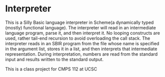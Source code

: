 # Interpreter

This is a Silly Basic language interpreter in Scheme(a dynamically typed (mostly) functional language). The interpreter will read in an intermediate language program, parse it, and then interpret it. No looping constructs are used, rather tail-end recursion to avoid overloading the call stack.
The interpreter reads in an SBIR program from the file whose name is specified in the argument list, stores it in a list, and then interprets that intermediate representation. During interpretation, numbers are read from the standard input and results written to the standard output.

This is a class project for CMPS 112 at UCSC
